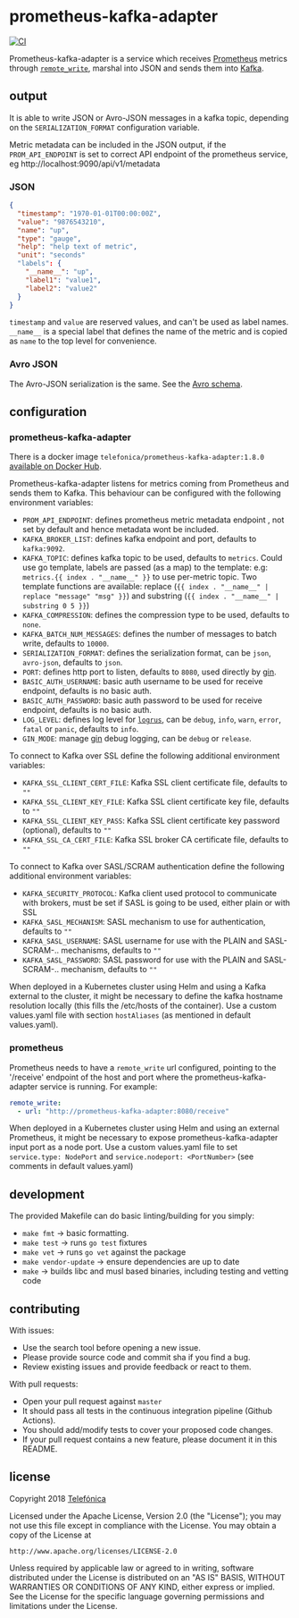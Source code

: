 # prometheus-kafka-adapter

[![CI](https://github.com/Telefonica/prometheus-kafka-adapter/workflows/Go/badge.svg?event=push)](https://github.com/Telefonica/prometheus-kafka-adapter/actions)

Prometheus-kafka-adapter is a service which receives [Prometheus](https://github.com/prometheus) metrics through [`remote_write`](https://prometheus.io/docs/prometheus/latest/configuration/configuration/#remote_write), marshal into JSON and sends them into [Kafka](https://github.com/apache/kafka).

## output

It is able to write JSON or Avro-JSON messages in a kafka topic, depending on the `SERIALIZATION_FORMAT` configuration variable. 

Metric metadata can be included in the JSON output, if the `PROM_API_ENDPOINT` is set to correct API endpoint of the prometheus service, eg http://localhost:9090/api/v1/metadata
### JSON

```json
{
  "timestamp": "1970-01-01T00:00:00Z",
  "value": "9876543210",
  "name": "up",
  "type": "gauge",
  "help": "help text of metric",
  "unit": "seconds"
  "labels": {
    "__name__": "up",
    "label1": "value1",
    "label2": "value2"
  }
}
```

`timestamp` and `value` are reserved values, and can't be used as label names. `__name__` is a special label that defines the name of the metric and is copied as `name` to the top level for convenience.

### Avro JSON

The Avro-JSON serialization is the same. See the [Avro schema](./schemas/metric.avsc).

## configuration

### prometheus-kafka-adapter

There is a docker image `telefonica/prometheus-kafka-adapter:1.8.0` [available on Docker Hub](https://hub.docker.com/r/telefonica/prometheus-kafka-adapter/).

Prometheus-kafka-adapter listens for metrics coming from Prometheus and sends them to Kafka. This behaviour can be configured with the following environment variables:

- `PROM_API_ENDPOINT`: defines prometheus metric metadata endpoint , not set by default and hence metadata wont be included.
- `KAFKA_BROKER_LIST`: defines kafka endpoint and port, defaults to `kafka:9092`.
- `KAFKA_TOPIC`: defines kafka topic to be used, defaults to `metrics`. Could use go template, labels are passed (as a map) to the template: e.g: `metrics.{{ index . "__name__" }}` to use per-metric topic. Two template functions are available: replace (`{{ index . "__name__" | replace "message" "msg" }}`) and substring (`{{ index . "__name__" | substring 0 5 }}`)
- `KAFKA_COMPRESSION`: defines the compression type to be used, defaults to `none`.
- `KAFKA_BATCH_NUM_MESSAGES`: defines the number of messages to batch write, defaults to `10000`.
- `SERIALIZATION_FORMAT`: defines the serialization format, can be `json`, `avro-json`, defaults to `json`.
- `PORT`: defines http port to listen, defaults to `8080`, used directly by [gin](https://github.com/gin-gonic/gin).
- `BASIC_AUTH_USERNAME`: basic auth username to be used for receive endpoint, defaults is no basic auth.
- `BASIC_AUTH_PASSWORD`: basic auth password to be used for receive endpoint, defaults is no basic auth.
- `LOG_LEVEL`: defines log level for [`logrus`](https://github.com/sirupsen/logrus), can be `debug`, `info`, `warn`, `error`, `fatal` or `panic`, defaults to `info`.
- `GIN_MODE`: manage [gin](https://github.com/gin-gonic/gin) debug logging, can be `debug` or `release`.

To connect to Kafka over SSL define the following additional environment variables:

- `KAFKA_SSL_CLIENT_CERT_FILE`: Kafka SSL client certificate file, defaults to `""`
- `KAFKA_SSL_CLIENT_KEY_FILE`: Kafka SSL client certificate key file, defaults to `""`
- `KAFKA_SSL_CLIENT_KEY_PASS`: Kafka SSL client certificate key password (optional), defaults to `""`
- `KAFKA_SSL_CA_CERT_FILE`: Kafka SSL broker CA certificate file, defaults to `""`

To connect to Kafka over SASL/SCRAM authentication define the following additional environment variables:

- `KAFKA_SECURITY_PROTOCOL`: Kafka client used protocol to communicate with brokers, must be set if SASL is going to be used, either plain or with SSL
- `KAFKA_SASL_MECHANISM`: SASL mechanism to use for authentication, defaults to `""`
- `KAFKA_SASL_USERNAME`: SASL username for use with the PLAIN and SASL-SCRAM-.. mechanisms, defaults to `""`
- `KAFKA_SASL_PASSWORD`: SASL password for use with the PLAIN and SASL-SCRAM-.. mechanism, defaults to `""`

When deployed in a Kubernetes cluster using Helm and using a Kafka external to the cluster, it might be necessary to define the kafka hostname resolution locally (this fills the /etc/hosts of the container). Use a custom values.yaml file with section `hostAliases` (as mentioned in default values.yaml).

### prometheus

Prometheus needs to have a `remote_write` url configured, pointing to the '/receive' endpoint of the host and port where the prometheus-kafka-adapter service is running. For example:

```yaml
remote_write:
  - url: "http://prometheus-kafka-adapter:8080/receive"
```

When deployed in a Kubernetes cluster using Helm and using an external Prometheus, it might be necessary to expose prometheus-kafka-adapter input port as a node port. Use a custom values.yaml file to set `service.type: NodePort` and `service.nodeport: <PortNumber>` (see comments in default values.yaml)

## development

The provided Makefile can do basic linting/building for you simply:

* `make fmt` -> basic formatting.
* `make test` -> runs `go test` fixtures
* `make vet` -> runs `go vet` against the package
* `make vendor-update` -> ensure dependencies are up to date
* `make` -> builds libc and musl based binaries, including testing and vetting code

## contributing

With issues:
  - Use the search tool before opening a new issue.
  - Please provide source code and commit sha if you find a bug.
  - Review existing issues and provide feedback or react to them.

With pull requests:
  - Open your pull request against `master`
  - It should pass all tests in the continuous integration pipeline (Github Actions).
  - You should add/modify tests to cover your proposed code changes.
  - If your pull request contains a new feature, please document it in this README.


## license

Copyright 2018 [Telefónica](https://www.telefonica.com)

Licensed under the Apache License, Version 2.0 (the "License");
you may not use this file except in compliance with the License.
You may obtain a copy of the License at

    http://www.apache.org/licenses/LICENSE-2.0

Unless required by applicable law or agreed to in writing, software
distributed under the License is distributed on an "AS IS" BASIS,
WITHOUT WARRANTIES OR CONDITIONS OF ANY KIND, either express or implied.
See the License for the specific language governing permissions and
limitations under the License.
